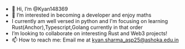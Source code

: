 - 👋 Hi, I’m @Kyan148369
- 👀 I’m interested in becoming a developer and enjoy maths
- I currently am well versed in python and I'm focusing on learning Rust(Anchor),Typescript,Golang currently in that order 
- I’m looking to collaborate on interesting Rust and Web3 projects!
- 📫 How to reach me: Email me at kyan.sharma_asp25@ashoka.edu.in

<!---
Kyan148369/Kyan148369 is a ✨ special ✨ repository because its `README.md` (this file) appears on your GitHub profile.
You can click the Preview link to take a look at your changes.
--->
